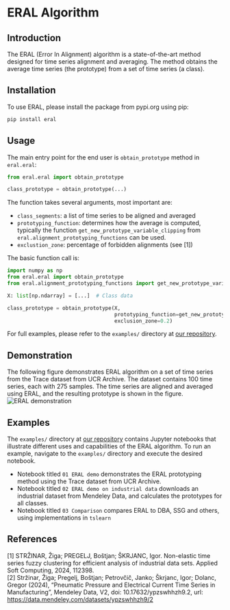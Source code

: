 # ERAL Algorithm

## Introduction
The ERAL (Error In Alignment) algorithm is a state-of-the-art method designed for time series alignment and averaging.
The method obtains the average time series (the prototype) from a set of time series (a class).

## Installation

To use ERAL, please install the package from pypi.org using pip:
```bash
pip install eral
```

## Usage

The main entry point for the end user is `obtain_prototype` method in `eral.eral`:

```py
from eral.eral import obtain_prototype

class_prototype = obtain_prototype(...)
```

The function takes several arguments, most important are:
- `class_segments`: a list of time series to be aligned and averaged
- `prototyping_function`: determines how the average is computed, typically the function `get_new_prototype_variable_clipping` from `eral.alignment_prototyping_functions` can be used.
- `exclustion_zone`: percentage of forbidden alignments (see [1])

The basic function call is:

```py
import numpy as np
from eral.eral import obtain_prototype
from eral.alignment_prototyping_functions import get_new_prototype_variable_clipping

X: list[np.ndarray] = [...]  # Class data

class_prototype = obtain_prototype(X,
                                   prototyping_function=get_new_prototype_variable_clipping,
                                   exclusion_zone=0.2)
```

For full examples, please refer to the `examples/` directory at [our repository](https://repo.ijs.si/zstrzinar/eral).

## Demonstration
The following figure demonstrates ERAL algorithm on a set of time series from the Trace dataset from UCR Archive. The dataset contains 100 time series, each with 275 samples. The time series are aligned and averaged using ERAL, and the resulting prototype is shown in the figure.
![ERAL demonstration](https://repo.ijs.si/zstrzinar/eral/-/raw/9a75930a589c796514094ed5a9ca1eb821907853/docs/assets/trace-comparison.png)


## Examples

The `examples/` directory at [our repository](https://repo.ijs.si/zstrzinar/eral) contains Jupyter notebooks that illustrate different uses and capabilities of the ERAL algorithm. 
To run an example, navigate to the `examples/` directory and execute the desired notebook.

- Notebook titled `01 ERAL demo` demonstrates the ERAL prototyping method using the Trace dataset from UCR Archive.
- Notebook titled `02 ERAL demo on industrial data` downloads an industrial dataset from Mendeley Data, and calculates the prototypes for all classes.
- Notebook titled `03 Comparison` compares ERAL to DBA, SSG and others, using implementations in `tslearn`


## References
[1] STRŽINAR, Žiga; PREGELJ, Boštjan; ŠKRJANC, Igor. Non-elastic time series fuzzy clustering for efficient analysis of industrial data sets. Applied Soft Computing, 2024, 112398.\
[2] Stržinar, Žiga; Pregelj, Boštjan; Petrovčič, Janko; Škrjanc, Igor; Dolanc, Gregor (2024), “Pneumatic Pressure and Electrical Current Time Series in Manufacturing”, Mendeley Data, V2, doi: 10.17632/ypzswhhzh9.2, url: https://data.mendeley.com/datasets/ypzswhhzh9/2
